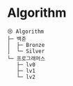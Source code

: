 # Algorithm

```
😢 Algorithm
├─ 백준
│  ├─ Bronze
│  └─ Silver
└─ 프로그래머스
   ├─ lv0
   ├─ lv1
   └─ lv2
```

